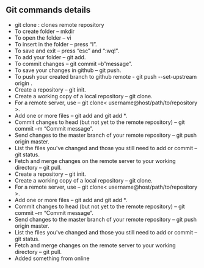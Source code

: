 ## Git commands details
- git clone : clones remote repository
- To create folder – mkdir <foldername>
- To open the folder – vi <foldername>
- To insert in the folder – press “I”.
- To save and exit – press “esc” and “:wq!”.
- To add your folder – git add.
- To commit changes – git commit –b”message”.
- To save your changes in github – git push.
- To push your created branch to github remote - git push --set-upstream origin <branchname>.
- Create a repository – git init.
- Create a working copy of a local repository – git clone.
- For a remote server, use – git clone< username@host/path/to/repository >.
- Add one or more files – git add <file name> and git add *.
- Commit changes to head (but not yet to the remote repository) – git commit –m “Commit message”.
- Send changes to the master branch of your remote repository – git push origin master.
- List the files you've changed and those you still need to add or commit – git status.
- Fetch and merge changes on the remote server to your working directory – git pull.
- Create a repository – git init.
- Create a working copy of a local repository – git clone.
- For a remote server, use – git clone< username@host/path/to/repository >.
- Add one or more files – git add <file name> and git add *.
- Commit changes to head (but not yet to the remote repository) – git commit –m “Commit message”.
- Send changes to the master branch of your remote repository – git push origin master.
- List the files you've changed and those you still need to add or commit – git status.
- Fetch and merge changes on the remote server to your working directory – git pull.
- Added something from online
